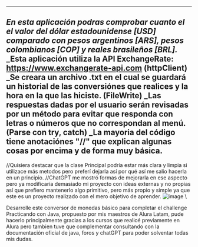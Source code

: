 ----------------------------------------------------------------------------------------------------------------------------------------------------------
_En esta aplicación podras comprobar cuanto el el valor del dólar estadounidense [USD] comparado con pesos argentinos [ARS], pesos colombianos [COP] y reales brasileños [BRL]._
_Esta aplicación utiliza la API ExchangeRate: https://www.exchangerate-api.com (httpClient)
_Se creara un archivo .txt en el cual se guardará un historial de las conversiónes que realices y la hora en la que las hiciste. (FileWrite)
_Las respuestas dadas por el usuario serán revisadas por un método para evitar que responda con letras o números que no correspondan al menú. (Parse con try, catch)
_La mayoria del código tiene anotaciónes "//" que explican algunas cosas por encima y de forma muy básica.
----------------------------------------------------------------------------------------------------------------------------------------------------------

//Quisiera destacar que la clase Principal podría estar más clara y limpia si utilizace más metodos pero preferí dejarla así por qué así me salio hacerla en un principio.
//ChatGPT me mostró formas de mejorarla en ese aspecto pero ya modificaría demasiado mi proyecto con ideas externas y no propias así que prefiero mantenerlo algo primitivo, pero más propio y simple ya que este es un proyecto realizado con el mero objetivo de aprender.
![image](https://github.com/user-attachments/assets/43678bb7-6c7a-40c5-bbe7-7cc14229685b)
\\

Desarrolle este conversor de monedas básico para completar el challenge Practicando con Java, propuesto por mis maestros de Alura Latam, pude hacerlo principalmente gracias a los cursos que realicé previamente en Alura pero tambien tuve que complementar
consultando con la documentación oficial de java, foros y chatGPT para poder solventar todas mis dudas.
